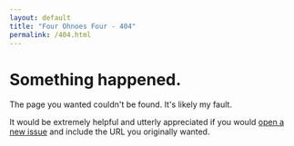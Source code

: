 ```yaml
---
layout: default
title: "Four Ohnoes Four - 404"
permalink: /404.html
---
```


<div class="container">
	<h1>Something happened.</h1>
	<p>
		The page you wanted couldn't be found. It's likely my fault.
	</p>
	<p>
		It would be extremely helpful and utterly appreciated if you would <a href="https://github.com/patHyatt/patHyatt.github.io/issues/new" target="_blank">open a new issue</a> and include the URL you originally wanted.
	</p>
</div>
